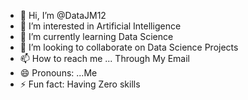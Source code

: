 - 👋 Hi, I’m @DataJM12
- 👀 I’m interested in Artificial Intelligence 
- 🌱 I’m currently learning Data Science 
- 💞️ I’m looking to collaborate on Data Science Projects 
- 📫 How to reach me ... Through My Email 
- 😄 Pronouns: ...Me 
- ⚡ Fun fact:  Having Zero skills

<!---
DataJM12/DataJM12 is a ✨ special ✨ repository because its `README.md` (this file) appears on your GitHub profile.
You can click the Preview link to take a look at your changes.
--->
